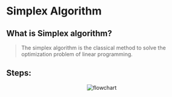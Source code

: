 # Simplex Algorithm

## What is Simplex algorithm?

> The simplex algorithm is the classical method to solve the optimization problem of linear programming.

## Steps:

 <p align="center">
  <img src="https://github.com/hajali-amine/simplex-algorithm/blob/main/assets/flowchart_simplex.png" alt="flowchart" />
</p>




